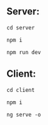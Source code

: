 ## Server:

`cd server `  

`npm i `  

`npm run dev `    

## Client:

`cd client `  

`npm i `  

`ng serve -o`    


